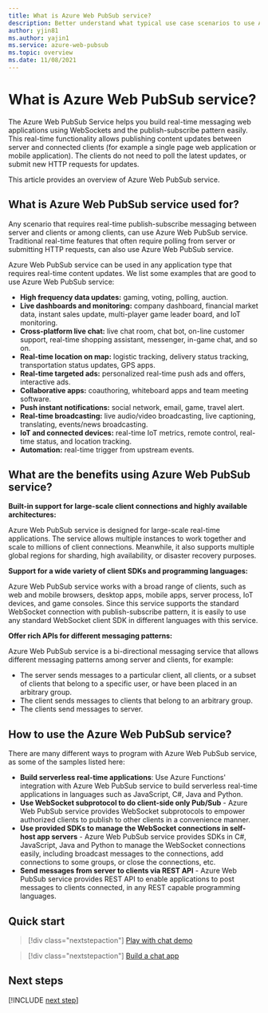 ```yaml
---
title: What is Azure Web PubSub service?
description: Better understand what typical use case scenarios to use Azure Web PubSub, and learn the key benefits of Azure Web PubSub.
author: yjin81
ms.author: yajin1
ms.service: azure-web-pubsub
ms.topic: overview 
ms.date: 11/08/2021
---
```


# What is Azure Web PubSub service?

The Azure Web PubSub Service helps you build real-time messaging web applications using WebSockets and the publish-subscribe pattern easily. This real-time functionality allows publishing content updates between server and connected clients (for example a single page web application or mobile application). The clients do not need to poll the latest updates, or submit new HTTP requests for updates.

This article provides an overview of Azure Web PubSub service.

## What is Azure Web PubSub service used for?

Any scenario that requires real-time publish-subscribe messaging between server and clients or among clients, can use Azure Web PubSub service. Traditional real-time features that often require polling from server or submitting HTTP requests, can also use Azure Web PubSub service.

Azure Web PubSub service can be used in any application type that requires real-time content updates. We list some examples that are good to use Azure Web PubSub service:

* **High frequency data updates:** gaming, voting, polling, auction.
* **Live dashboards and monitoring:** company dashboard, financial market data, instant sales update, multi-player game leader board, and IoT monitoring.
* **Cross-platform live chat:** live chat room, chat bot, on-line customer support, real-time shopping assistant, messenger, in-game chat, and so on.
* **Real-time location on map:** logistic tracking, delivery status tracking, transportation status updates, GPS apps.
* **Real-time targeted ads:** personalized real-time push ads and offers, interactive ads.
* **Collaborative apps:** coauthoring, whiteboard apps and team meeting software.
* **Push instant notifications:** social network, email, game, travel alert.
* **Real-time broadcasting:** live audio/video broadcasting, live captioning, translating, events/news broadcasting.
* **IoT and connected devices:** real-time IoT metrics, remote control, real-time status, and location tracking.
* **Automation:** real-time trigger from upstream events.

## What are the benefits using Azure Web PubSub service?

**Built-in support for large-scale client connections and highly available architectures:**

Azure Web PubSub service is designed for large-scale real-time applications. The service allows multiple instances to work together and scale to millions of client connections. Meanwhile, it also supports multiple global regions for sharding, high availability, or disaster recovery purposes.

**Support for a wide variety of client SDKs and programming languages:**

Azure Web PubSub service works with a broad range of clients, such as web and mobile browsers, desktop apps, mobile apps, server process, IoT devices, and game consoles. Since this service supports the standard WebSocket connection with publish-subscribe pattern, it is easily to use any standard WebSocket client SDK in different languages with this service. 

**Offer rich APIs for different messaging patterns:**

Azure Web PubSub service is a bi-directional messaging service that allows different messaging patterns among server and clients, for example:

* The server sends messages to a particular client, all clients, or a subset of clients that belong to a specific user, or have been placed in an arbitrary group. 
* The client sends messages to clients that belong to an arbitrary group.
* The clients send messages to server.


## How to use the Azure Web PubSub service?

There are many different ways to program with Azure Web PubSub service, as some of the samples listed here:

- **Build serverless real-time applications**: Use Azure Functions' integration with Azure Web PubSub service to build serverless real-time applications in languages such as JavaScript, C#, Java and Python. 
- **Use WebSocket subprotocol to do client-side only Pub/Sub** - Azure Web PubSub service provides WebSocket subprotocols to empower authorized clients to publish to other clients in a convenience manner.
- **Use provided SDKs to manage the WebSocket connections in self-host app servers** - Azure Web PubSub service provides SDKs in C#, JavaScript, Java and Python to manage the WebSocket connections easily, including broadcast messages to the connections, add connections to some groups, or close the connections, etc.
- **Send messages from server to clients via REST API** - Azure Web PubSub service provides REST API to enable applications to post messages to clients connected, in any REST capable programming languages.

## Quick start

> [!div class="nextstepaction"]
> [Play with chat demo](https://azure.github.io/azure-webpubsub/demos/chat)

> [!div class="nextstepaction"]
> [Build a chat app](tutorial-build-chat.md)

## Next steps

[!INCLUDE [next step](includes/include-next-step.md)]
